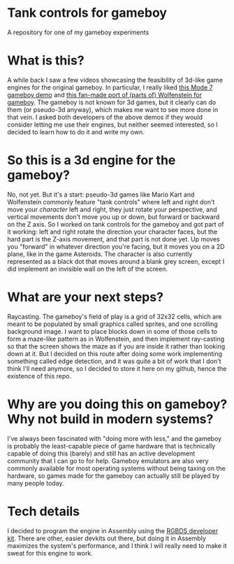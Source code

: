# Tank controls for gameboy
A repository for one of my gameboy experiments

# What is this?
A while back I saw a few videos showcasing the feasibility of 3d-like game engines for the original gameboy. In particular, I really liked [this Mode 7 gameboy demo](https://www.youtube.com/watch?v=6OOEMhUXaCU) and [this fan-made port of (parts of) Wolfenstein for gameboy](https://www.youtube.com/watch?v=3uTkUN4nYM4). The gameboy is not known for 3d games, but it clearly can do them (or pseudo-3d anyway), which makes me want to see more done in that vein. I asked both developers of the above demos if they would consider letting me use their engines, but neither seemed interested, so I decided to learn how to do it and write my own.

# So this is a 3d engine for the gameboy?
No, not yet. But it's a start: pseudo-3d games like Mario Kart and Wolfenstein commonly feature "tank controls" where left and right don't move your *character* left and right, they just rotate your perspective, and vertical movements don't move you up or down, but forward or backward on the Z axis. So I worked on tank controls for the gameboy and got part of it working: left and right rotate the direction your character faces, but the hard part is the Z-axis movement, and that part is not done yet. Up moves you "forward" in whatever direction you're facing, but it moves you on a 2D plane, like in the game Asteroids. The character is also currently represented as a black dot that moves around a blank grey screen, except I did implement an invisible wall on the left of the screen.

# What are your next steps?
Raycasting. The gameboy's field of play is a grid of 32x32 cells, which are meant to be populated by small graphics called sprites, and one scrolling background image. I want to place blocks down in some of those cells to form a maze-like pattern as in Wolfenstein, and then implement ray-casting so that the screen shows the maze as if you are inside it rather than looking down at it. But I decided on this route after doing some work implementing something called edge detection, and it was quite a bit of work that I don't think I'll need anymore, so I decided to store it here on my github, hence the existence of this repo.

# Why are you doing this on gameboy? Why not build in modern systems?
I've always been fascinated with "doing more with less," and the gameboy is probably the least-capable piece of game hardware that is technically capable of doing this (barely) and still has an active development community that I can go to for help. Gameboy emulators are also very commonly available for most operating systems without being taxing on the hardware, so games made for the gameboy can actually still be played by many people today.

# Tech details
I decided to program the engine in Assembly using the [RGBDS developer kit](https://gbdev.io/). There are other, easier devkits out there, but doing it in Assembly maximizes the system's performance, and I think I will really need to make it sweat for this engine to work.
